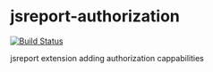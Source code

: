# jsreport-authorization
[![Build Status](https://travis-ci.org/jsreport/jsreport-authorization.png?branch=master)](https://travis-ci.org/jsreport/jsreport-authorization)

jsreport extension adding authorization cappabilities
